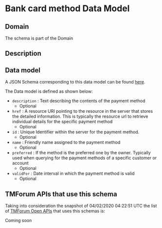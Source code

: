 # Bank card method Data Model

## Domain

The  schema is part of the  Domain

## Description



## Data model

A JSON Schema corresponding to this data model can be found
[here](https://github.com/tmforum-rand/schemas/blob/candidates/Customer/BankCardMethod.schema.json).

The Data model is defined as shown below:
- `description` : Text describing the contents of the payment method
  - Optional
- `href` : A resource URI pointing to the resource in the server that stores the detailed information. This is typically the resource url to retrieve individual details for the specific payment method
  - Optional
- `id` : Unique Identifier within the server for the payment method.
  - Optional
- `name` : Friendly name assigned to the payment method
  - Optional
- `preferred` : If the method is the preferred one by the owner. Typically used when querying for the payment methods of a specific customer or account
  - Optional
- `validFor` : Date interval in which the payment method is valid
  - Optional




## TMForum APIs that use this schema

Taking into consideration the snapshot of 04/02/2020 04:22:51 UTC the list of [TMForum Open APIs](https://www.tmforum.org/open-apis/) that uses this schemas is:

Coming soon